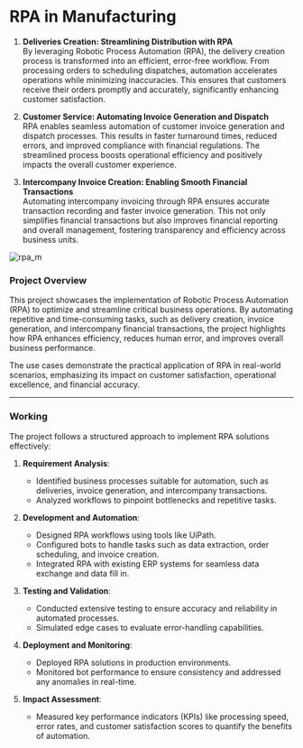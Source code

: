 # RPA in Manufacturing





1. **Deliveries Creation: Streamlining Distribution with RPA**  
   By leveraging Robotic Process Automation (RPA), the delivery creation process is transformed into an efficient, error-free workflow. From processing orders to scheduling dispatches, automation accelerates operations while minimizing inaccuracies. This ensures that customers receive their orders promptly and accurately, significantly enhancing customer satisfaction.

2. **Customer Service: Automating Invoice Generation and Dispatch**  
   RPA enables seamless automation of customer invoice generation and dispatch processes. This results in faster turnaround times, reduced errors, and improved compliance with financial regulations. The streamlined process boosts operational efficiency and positively impacts the overall customer experience.

3. **Intercompany Invoice Creation: Enabling Smooth Financial Transactions**  
   Automating intercompany invoicing through RPA ensures accurate transaction recording and faster invoice generation. This not only simplifies financial transactions but also improves financial reporting and overall management, fostering transparency and efficiency across business units.




![rpa_m](https://github.com/user-attachments/assets/fc7e9248-5309-4c09-9c11-1fed8bb0b917)


### **Project Overview**
This project showcases the implementation of Robotic Process Automation (RPA) to optimize and streamline critical business operations. By automating repetitive and time-consuming tasks, such as delivery creation, invoice generation, and intercompany financial transactions, the project highlights how RPA enhances efficiency, reduces human error, and improves overall business performance.

The use cases demonstrate the practical application of RPA in real-world scenarios, emphasizing its impact on customer satisfaction, operational excellence, and financial accuracy.

---

### **Working**
The project follows a structured approach to implement RPA solutions effectively:

1. **Requirement Analysis**:
   - Identified business processes suitable for automation, such as deliveries, invoice generation, and intercompany transactions.
   - Analyzed workflows to pinpoint bottlenecks and repetitive tasks.

2. **Development and Automation**:
   - Designed RPA workflows using tools like UiPath.
   - Configured bots to handle tasks such as data extraction, order scheduling, and invoice creation.
   - Integrated RPA with existing ERP systems for seamless data exchange and data fill in.

3. **Testing and Validation**:
   - Conducted extensive testing to ensure accuracy and reliability in automated processes.
   - Simulated edge cases to evaluate error-handling capabilities.

4. **Deployment and Monitoring**:
   - Deployed RPA solutions in production environments.
   - Monitored bot performance to ensure consistency and addressed any anomalies in real-time.

5. **Impact Assessment**:
   - Measured key performance indicators (KPIs) like processing speed, error rates, and customer satisfaction scores to quantify the benefits of automation.

